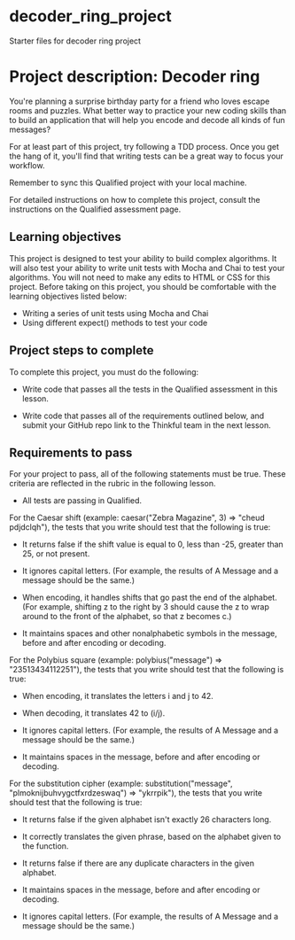 # decoder_ring_project
Starter files for decoder ring project

# Project description: Decoder ring
You're planning a surprise birthday party for a friend who loves escape rooms and puzzles. What better way to practice your new coding skills than to build an application that will help you encode and decode all kinds of fun messages?

For at least part of this project, try following a TDD process. Once you get the hang of it, you'll find that writing tests can be a great way to focus your workflow.

Remember to sync this Qualified project with your local machine.

For detailed instructions on how to complete this project, consult the instructions on the Qualified assessment page.

## Learning objectives
This project is designed to test your ability to build complex algorithms. It will also test your ability to write unit tests with Mocha and Chai to test your algorithms. You will not need to make any edits to HTML or CSS for this project. Before taking on this project, you should be comfortable with the learning objectives listed below:

* Writing a series of unit tests using Mocha and Chai
* Using different expect() methods to test your code

## Project steps to complete
To complete this project, you must do the following:

* Write code that passes all the tests in the Qualified assessment in this lesson.

* Write code that passes all of the requirements outlined below, and submit your GitHub repo link to the Thinkful team in the next lesson.

## Requirements to pass
For your project to pass, all of the following statements must be true. These criteria are reflected in the rubric in the following lesson.

* All tests are passing in Qualified.

For the Caesar shift (example: caesar("Zebra Magazine", 3) => "cheud pdjdclqh"), the tests that you write should test that the following is true:

* It returns false if the shift value is equal to 0, less than -25, greater than 25, or not present.

* It ignores capital letters. (For example, the results of A Message and a message should be the same.)

* When encoding, it handles shifts that go past the end of the alphabet. (For example, shifting z to the right by 3 should cause the z to wrap around to the front of the alphabet, so that z becomes c.)

* It maintains spaces and other nonalphabetic symbols in the message, before and after encoding or decoding.

For the Polybius square (example: polybius("message") => "23513434112251"), the tests that you write should test that the following is true:

* When encoding, it translates the letters i and j to 42.

* When decoding, it translates 42 to (i/j).

* It ignores capital letters. (For example, the results of A Message and a message should be the same.)

* It maintains spaces in the message, before and after encoding or decoding.

For the substitution cipher (example: substitution("message", "plmoknijbuhvygctfxrdzeswaq") => "ykrrpik"), the tests that you write should test that the following is true:

* It returns false if the given alphabet isn't exactly 26 characters long.

* It correctly translates the given phrase, based on the alphabet given to the function.

* It returns false if there are any duplicate characters in the given alphabet.

* It maintains spaces in the message, before and after encoding or decoding.

* It ignores capital letters. (For example, the results of A Message and a message should be the same.)
